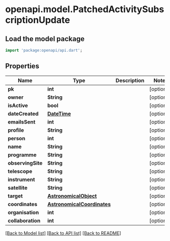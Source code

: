 # openapi.model.PatchedActivitySubscriptionUpdate

## Load the model package
```dart
import 'package:openapi/api.dart';
```

## Properties
Name | Type | Description | Notes
------------ | ------------- | ------------- | -------------
**pk** | **int** |  | [optional] 
**owner** | **String** |  | [optional] 
**isActive** | **bool** |  | [optional] 
**dateCreated** | [**DateTime**](DateTime.md) |  | [optional] 
**emailsSent** | **int** |  | [optional] 
**profile** | **String** |  | [optional] 
**person** | **int** |  | [optional] 
**name** | **String** |  | [optional] 
**programme** | **String** |  | [optional] 
**observingSite** | **String** |  | [optional] 
**telescope** | **String** |  | [optional] 
**instrument** | **String** |  | [optional] 
**satellite** | **String** |  | [optional] 
**target** | [**AstronomicalObject**](AstronomicalObject.md) |  | [optional] 
**coordinates** | [**AstronomicalCoordinates**](AstronomicalCoordinates.md) |  | [optional] 
**organisation** | **int** |  | [optional] 
**collaboration** | **int** |  | [optional] 

[[Back to Model list]](../README.md#documentation-for-models) [[Back to API list]](../README.md#documentation-for-api-endpoints) [[Back to README]](../README.md)


